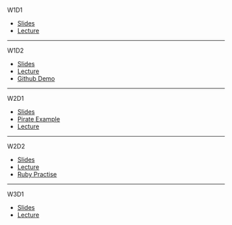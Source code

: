 W1D1
* [Slides](https://docs.google.com/presentation/d/1mWU6LHb0tyHSunWr7ujB0h9idokhi78Wx6EcmYtqp8g/edit)
* [Lecture](https://www.dropbox.com/s/v09iz8kn5rz2u3b/ptwebvic-w1d1.mov?dl=0)
---
W1D2
* [Slides](https://docs.google.com/presentation/d/1gduf2WhFFJJXfCN-gBaYZmbAgk8vpBmmA7nboUwu4qI/edit?usp=sharing)
* [Lecture](https://drive.google.com/open?id=0BxUM5SEUXAAuMEVuaEgxS2ZZOUE)
* [Github Demo](https://drive.google.com/open?id=0BxUM5SEUXAAuVHY1cm1jZzBsN0k)
---
W2D1
* [Slides](https://docs.google.com/presentation/d/1WbGzQHEzyG_QZ3VnVmXiSva0CVm360gRbjWMO0pDRGw/edit?usp=sharing)
* [Pirate Example](https://gist.github.com/jenreiher/c035fc5af0b36c7b9abb9e58850f1981)
* [Lecture](https://drive.google.com/file/d/0BxUM5SEUXAAuYm0wRmVfNGlTVG8/view?usp=sharing)
---
W2D2
* [Slides](https://docs.google.com/presentation/d/1UCevu3iz6iDO78C2T01wTQqO8g2xMiN2CYKdz10RJto/edit)
* [Lecture](https://drive.google.com/file/d/0BxUM5SEUXAAuV0VIYTVTemR3T3M/view?usp=sharing)
* [Ruby Practise](https://drive.google.com/file/d/0BxUM5SEUXAAub3BYM0F4d3pzaDA/view?usp=sharing)
---
W3D1
* [Slides](https://docs.google.com/presentation/d/1RCiNElZY4V04FHuBjnJ_ULFpVnIlzXlbtL1v-G9j6-k/edit?usp=sharing)
* [Lecture](https://drive.google.com/file/d/0BxUM5SEUXAAubV9kTFFCS2V0Q28/view?usp=sharing)
